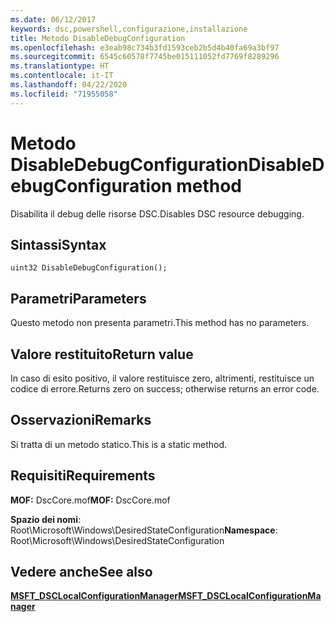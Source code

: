 ```yaml
---
ms.date: 06/12/2017
keywords: dsc,powershell,configurazione,installazione
title: Metodo DisableDebugConfiguration
ms.openlocfilehash: e3eab98c734b3fd1593ceb2b5d4b40fa69a3bf97
ms.sourcegitcommit: 6545c60578f7745be015111052fd7769f8289296
ms.translationtype: HT
ms.contentlocale: it-IT
ms.lasthandoff: 04/22/2020
ms.locfileid: "71955058"
---
```

# <a name="disabledebugconfiguration-method"></a><span data-ttu-id="8a407-103">Metodo DisableDebugConfiguration</span><span class="sxs-lookup"><span data-stu-id="8a407-103">DisableDebugConfiguration method</span></span>

<span data-ttu-id="8a407-104">Disabilita il debug delle risorse DSC.</span><span class="sxs-lookup"><span data-stu-id="8a407-104">Disables DSC resource debugging.</span></span>

## <a name="syntax"></a><span data-ttu-id="8a407-105">Sintassi</span><span class="sxs-lookup"><span data-stu-id="8a407-105">Syntax</span></span>

```mof
uint32 DisableDebugConfiguration();
```

## <a name="parameters"></a><span data-ttu-id="8a407-106">Parametri</span><span class="sxs-lookup"><span data-stu-id="8a407-106">Parameters</span></span>

<span data-ttu-id="8a407-107">Questo metodo non presenta parametri.</span><span class="sxs-lookup"><span data-stu-id="8a407-107">This method has no parameters.</span></span>

## <a name="return-value"></a><span data-ttu-id="8a407-108">Valore restituito</span><span class="sxs-lookup"><span data-stu-id="8a407-108">Return value</span></span>

<span data-ttu-id="8a407-109">In caso di esito positivo, il valore restituisce zero, altrimenti, restituisce un codice di errore.</span><span class="sxs-lookup"><span data-stu-id="8a407-109">Returns zero on success; otherwise returns an error code.</span></span>

## <a name="remarks"></a><span data-ttu-id="8a407-110">Osservazioni</span><span class="sxs-lookup"><span data-stu-id="8a407-110">Remarks</span></span>

<span data-ttu-id="8a407-111">Si tratta di un metodo statico.</span><span class="sxs-lookup"><span data-stu-id="8a407-111">This is a static method.</span></span>

## <a name="requirements"></a><span data-ttu-id="8a407-112">Requisiti</span><span class="sxs-lookup"><span data-stu-id="8a407-112">Requirements</span></span>

<span data-ttu-id="8a407-113">**MOF:** DscCore.mof</span><span class="sxs-lookup"><span data-stu-id="8a407-113">**MOF:** DscCore.mof</span></span>

<span data-ttu-id="8a407-114">**Spazio dei nomi**: Root\Microsoft\Windows\DesiredStateConfiguration</span><span class="sxs-lookup"><span data-stu-id="8a407-114">**Namespace**: Root\Microsoft\Windows\DesiredStateConfiguration</span></span>

## <a name="see-also"></a><span data-ttu-id="8a407-115">Vedere anche</span><span class="sxs-lookup"><span data-stu-id="8a407-115">See also</span></span>

[<span data-ttu-id="8a407-116">**MSFT_DSCLocalConfigurationManager**</span><span class="sxs-lookup"><span data-stu-id="8a407-116">**MSFT_DSCLocalConfigurationManager**</span></span>](msft-dsclocalconfigurationmanager.md)
